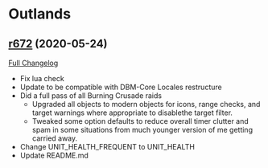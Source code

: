 # <DBM> Outlands

## [r672](https://github.com/DeadlyBossMods/DBM-BCVanilla/tree/r672) (2020-05-24)
[Full Changelog](https://github.com/DeadlyBossMods/DBM-BCVanilla/compare/r671...r672)

- Fix lua check  
- Update to be compatible with DBM-Core Locales restructure  
- Did a full pass of all Burning Crusade raids  
     - Upgraded all objects to modern objects for icons, range checks, and target warnings where appropriate to disablethe target filter.  
     - Tweaked some option defaults to reduce overall timer clutter and spam in some situations from much younger version of me getting carried away.  
- Change UNIT\_HEALTH\_FREQUENT to UNIT\_HEALTH  
- Update README.md  